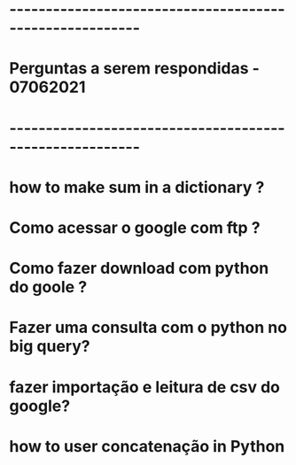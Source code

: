 # --------------------------------------------------------
#  Perguntas a serem respondidas - 07062021
# --------------------------------------------------------


# how to make sum in a dictionary ?
# Como acessar o google com ftp ? 
# Como fazer download com python do goole ?
# Fazer uma consulta com o python no big query?
# fazer importação e leitura de csv do google? 
# how to user concatenação in Python

